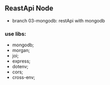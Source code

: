 ## ReastApi Node

- branch 03-mongodb: restApi with mongodb 

### use libs:

- mongodb;
- morgan;
- joi;
- express;
- dotenv;
- cors;
- cross-env;
